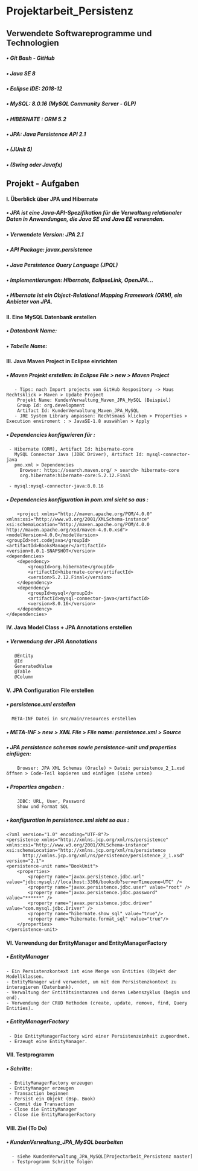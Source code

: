 # Projektarbeit_Persistenz
## Verwendete Softwareprogramme und Technologien 
##### •  Git Bash - GitHub
##### •  Java SE 8
##### •  Eclipse IDE: 2018-12
##### •  MySQL: 8.0.16 (MySQL Community Server - GLP)
##### •  HIBERNATE : ORM 5.2
##### •  JPA: Java Persistence API 2.1
##### •  (JUnit 5)
##### •  (Swing oder Javafx)
  
## Projekt - Aufgaben

#### I.	Überblick über JPA und Hibernate

##### •	JPA ist eine Java-API-Spezifikation für die Verwaltung relationaler Daten in Anwendungen, die Java SE und Java EE verwenden.
##### •	Verwendete Version: JPA 2.1
##### •	API Package: javax.persistence
##### •	Java Persistence Query Language (JPQL)
##### •	Implementierungen: Hibernate, EclipseLink, OpenJPA…
##### •	Hibernate ist ein Object-Relational Mapping Framework (ORM), ein Anbieter von  JPA.

#### II.	Eine MySQL Datenbank erstellen

##### •	Datenbank Name:
##### •	Tabelle Name:

#### III. Java Maven Project in Eclipse einrichten 
##### •	Maven Projekt erstellen: In Eclipse File > new > Maven Project
       - Tips: nach Import projects vom GitHub Respository -> Maus Rechtsklick > Maven > Update Project
	    Projekt Name: KundenVerwaltung_Maven_JPA_MySQL (Beispiel)
	    Group Id: org.development
	    Artifact Id: KundenVerwaltung_Maven_JPA_MySQL
	   - JRE System Library anpassen: Rechtsmaus klicken > Properties > Execution enviroment : > JavaSE-1.8 auswählen > Apply
##### •	Dependencies konfigurieren für :
	 - Hibernate (ORM), Artifact Id: hibernate-core
	   MySQL Connector Java (JDBC Driver), Artifact Id: mysql-connector-java
	   pmo.xml > Dependencies
         Browser: https://search.maven.org/ > search> hibernate-core
         org.hibernate:hibernate-core:5.2.12.Final
         
     - mysql:mysql-connector-java:8.0.16
     
##### •	Dependencies konfiguration in pom.xml sieht so aus :
        <project xmlns="http://maven.apache.org/POM/4.0.0"
	xmlns:xsi="http://www.w3.org/2001/XMLSchema-instance"
	xsi:schemaLocation="http://maven.apache.org/POM/4.0.0 http://maven.apache.org/xsd/maven-4.0.0.xsd">
	<modelVersion>4.0.0</modelVersion>
	<groupId>net.codejava</groupId>
	<artifactId>BooksManager</artifactId>
	<version>0.0.1-SNAPSHOT</version>
	<dependencies>
		<dependency>
			<groupId>org.hibernate</groupId>
			<artifactId>hibernate-core</artifactId>
			<version>5.2.12.Final</version>
		</dependency>
		<dependency>
			<groupId>mysql</groupId>
			<artifactId>mysql-connector-java</artifactId>
			<version>8.0.16</version>
		</dependency>
	</dependencies>
</project>

#### IV. Java Model Class +  JPA Annotations erstellen
##### •	Verwendung der JPA Annotations
	   @Entity
	   @Id
	   GeneratedValue
	   @Table
	   @Column

#### V.	JPA Configuration File erstellen
##### •	persistence.xml erstellen
      META-INF Datei in src/main/resources erstellen
##### •	META-INF > new > XML File > File name: persistence.xml > Source
##### • JPA persistence schemas sowie persistence-unit und properties einfügen:
        Browser: JPA XML Schemas (Oracle) > Datei: persistence_2_1.xsd öffnen > Code-Teil kopieren und einfügen (siehe unten)  
##### • Properties angeben :  
        JDBC: URL, User, Password
        Show und Format SQL  
##### • konfiguration in persistence.xml sieht so aus :    
 
    <?xml version="1.0" encoding="UTF-8"?>
    <persistence xmlns="http://xmlns.jcp.org/xml/ns/persistence"
	xmlns:xsi="http://www.w3.org/2001/XMLSchema-instance"
	xsi:schemaLocation="http://xmlns.jcp.org/xml/ns/persistence
          http://xmlns.jcp.org/xml/ns/persistence/persistence_2_1.xsd"
	version="2.1">
	<persistence-unit name="BookUnit">
		<properties>
			<property name="javax.persistence.jdbc.url" value="jdbc:mysql://localhost:3306/booksdb?serverTimezone=UTC" />
			<property name="javax.persistence.jdbc.user" value="root" />
			<property name="javax.persistence.jdbc.password" value="******" />
			<property name="javax.persistence.jdbc.driver" value="com.mysql.jdbc.Driver" />
            <property name="hibernate.show_sql" value="true"/>
            <property name="hibernate.format_sql" value="true"/>
		</properties>
	</persistence-unit>
</persistence>

#### VI. Verwendung der EntityManager and EntityManagerFactory
##### • EntityManager
    - Ein Persistenzkontext ist eine Menge von Entities (Objekt der Modellklassen.
    - EntityManager wird verwendet, um mit dem Persistenzkontext zu interagieren (Datenbank).
    - Verwaltung der Entitätsinstanzen und deren Lebenszyklus (begin und end).
    - Verwendung der CRUD Methoden (create, update, remove, find, Query Entities). 
    
##### • EntityManagerFactory
     - Die EntityManagerFactory wird einer Persistenzeinheit zugeordnet.
     - Erzeugt eine EntityManager.

#### VII. Testprogramm

##### • Schritte:
     - EntityManagerFactory erzeugen
     - EntityManager erzeugen 
     - Transaction beginnen 
     - Persist ein Objekt (Bsp. Book)
     - Commit die Transaction
     - Close die EntityManager
     - Close die EntityManagerFactory

#### VIII. Ziel (To Do)
##### • KundenVerwaltung_JPA_MySQL bearbeiten
      - siehe KundenVerwaltung_JPA_MySQL[Projectarbeit_Persistenz master]
      - Testprogramm Schritte folgen 




